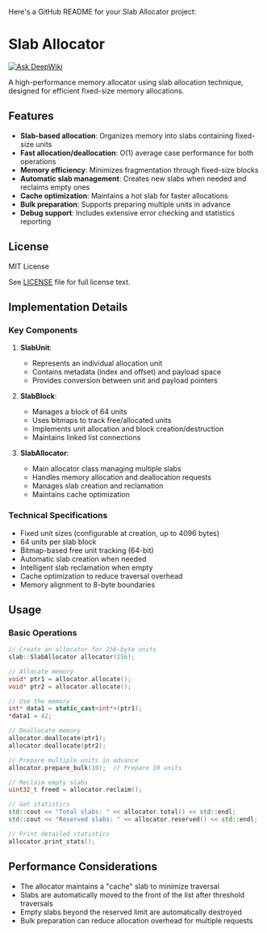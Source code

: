 Here's a GitHub README for your Slab Allocator project:

# Slab Allocator
[![Ask DeepWiki](https://deepwiki.com/badge.svg)](https://deepwiki.com/IMSDcrueoft/Slab-Allocator)

A high-performance memory allocator using slab allocation technique, designed for efficient fixed-size memory allocations.

## Features

- **Slab-based allocation**: Organizes memory into slabs containing fixed-size units
- **Fast allocation/deallocation**: O(1) average case performance for both operations
- **Memory efficiency**: Minimizes fragmentation through fixed-size blocks
- **Automatic slab management**: Creates new slabs when needed and reclaims empty ones
- **Cache optimization**: Maintains a hot slab for faster allocations
- **Bulk preparation**: Supports preparing multiple units in advance
- **Debug support**: Includes extensive error checking and statistics reporting

## License

MIT License

See [LICENSE](LICENSE) file for full license text.

## Implementation Details

### Key Components

1. **SlabUnit**:
   - Represents an individual allocation unit
   - Contains metadata (index and offset) and payload space
   - Provides conversion between unit and payload pointers

2. **SlabBlock**:
   - Manages a block of 64 units
   - Uses bitmaps to track free/allocated units
   - Implements unit allocation and block creation/destruction
   - Maintains linked list connections

3. **SlabAllocator**:
   - Main allocator class managing multiple slabs
   - Handles memory allocation and deallocation requests
   - Manages slab creation and reclamation
   - Maintains cache optimization

### Technical Specifications

- Fixed unit sizes (configurable at creation, up to 4096 bytes)
- 64 units per slab block
- Bitmap-based free unit tracking (64-bit)
- Automatic slab creation when needed
- Intelligent slab reclamation when empty
- Cache optimization to reduce traversal overhead
- Memory alignment to 8-byte boundaries

## Usage

### Basic Operations

```cpp
// Create an allocator for 256-byte units
slab::SlabAllocator allocator(256);

// Allocate memory
void* ptr1 = allocator.allocate();
void* ptr2 = allocator.allocate();

// Use the memory
int* data1 = static_cast<int*>(ptr1);
*data1 = 42;

// Deallocate memory
allocator.deallocate(ptr1);
allocator.deallocate(ptr2);

// Prepare multiple units in advance
allocator.prepare_bulk(10);  // Prepare 10 units

// Reclaim empty slabs
uint32_t freed = allocator.reclaim();

// Get statistics
std::cout << "Total slabs: " << allocator.total() << std::endl;
std::cout << "Reserved slabs: " << allocator.reserved() << std::endl;

// Print detailed statistics
allocator.print_stats();
```

## Performance Considerations

- The allocator maintains a "cache" slab to minimize traversal
- Slabs are automatically moved to the front of the list after threshold traversals
- Empty slabs beyond the reserved limit are automatically destroyed
- Bulk preparation can reduce allocation overhead for multiple requests
